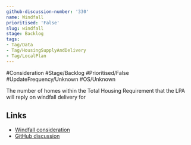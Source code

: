 ```yaml
---
github-discussion-number: '330'
name: Windfall
prioritised: 'False'
slug: windfall
stage: Backlog
tags:
- Tag/Data
- Tag/HousingSupplyAndDelivery
- Tag/LocalPlan
---
```


#Consideration #Stage/Backlog #Prioritised/False #UpdateFrequency/Unknown #OS/Unknown

The number of homes within the Total Housing Requirement that the LPA will reply on windfall delivery for

## Links

* [Windfall consideration](https://design.planning.data.gov.uk/planning-consideration/windfall)
* [GitHub discussion](https://github.com/digital-land/data-standards-backlog/discussions/330)